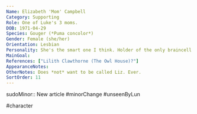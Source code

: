 ```yaml
---
Name: Elizabeth 'Mom' Campbell
Category: Supporting
Role: One of Luke's 3 moms.
DOB: 1971-04-29
Species: Gouger (*Puma concolor*)
Gender: Female (she/her)
Orientation: Lesbian
Personality: She's the smart one I think. Holder of the only braincell in the entire Campbell family.
MainGoal:
References: ["Lilith Clawthorne (The Owl House)?"]
AppearanceNotes:
OtherNotes: Does *not* want to be called Liz. Ever.
SortOrder: 11
---
```


sudoMinor:: New article
#minorChange #unseenByLun 

#character 